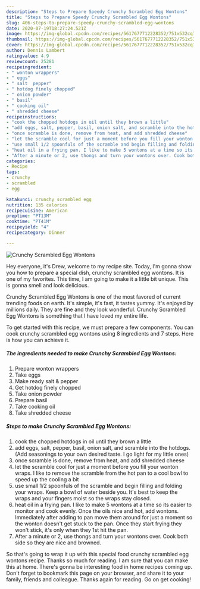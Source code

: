 ```yaml
---
description: "Steps to Prepare Speedy Crunchy Scrambled Egg Wontons"
title: "Steps to Prepare Speedy Crunchy Scrambled Egg Wontons"
slug: 406-steps-to-prepare-speedy-crunchy-scrambled-egg-wontons
date: 2020-07-19T18:27:24.521Z
image: https://img-global.cpcdn.com/recipes/5617677712228352/751x532cq70/crunchy-scrambled-egg-wontons-recipe-main-photo.jpg
thumbnail: https://img-global.cpcdn.com/recipes/5617677712228352/751x532cq70/crunchy-scrambled-egg-wontons-recipe-main-photo.jpg
cover: https://img-global.cpcdn.com/recipes/5617677712228352/751x532cq70/crunchy-scrambled-egg-wontons-recipe-main-photo.jpg
author: Dennis Lambert
ratingvalue: 4.9
reviewcount: 25281
recipeingredient:
- " wonton wrappers"
- " eggs"
- " salt  pepper"
- " hotdog finely chopped"
- " onion powder"
- " basil"
- " cooking oil"
- " shredded cheese"
recipeinstructions:
- "cook the chopped hotdogs in oil until they brown a little"
- "add eggs, salt, pepper, basil, onion salt, and scramble into the hotdogs. (Add seasonings to your own desired taste. I go light for my little ones)"
- "once scramble is done, remove from heat, and add shredded cheese"
- "let the scramble cool for just a moment before you fill your wonton wraps. I like to remove the scramble from the hot pan to a cool bowl to speed up the cooling a bit"
- "use small 1/2 spoonfuls of the scramble and begin filling and folding your wraps. Keep a bowl of water beside you. It&#39;s best to keep the wraps and your fingers moist so the wraps stay closed."
- "heat oil in a frying pan. I like to make 5 wontons at a time so its easier to monitor and cook evenly. Once the oils nice and hot, add wontons. Immediately after adding to pan move them around for just a moment so the wonton doesn&#39;t get stuck to the pan. Once they start frying they won&#39;t stick, it&#39;s only when they 1st hit the pan."
- "After a minute or 2, use thongs and turn your wontons over. Cook both side so they are nice and browned."
categories:
- Recipe
tags:
- crunchy
- scrambled
- egg

katakunci: crunchy scrambled egg 
nutrition: 135 calories
recipecuisine: American
preptime: "PT13M"
cooktime: "PT41M"
recipeyield: "4"
recipecategory: Dinner

---
```



![Crunchy Scrambled Egg Wontons](https://img-global.cpcdn.com/recipes/5617677712228352/751x532cq70/crunchy-scrambled-egg-wontons-recipe-main-photo.jpg)

Hey everyone, it's Drew, welcome to my recipe site. Today, I'm gonna show you how to prepare a special dish, crunchy scrambled egg wontons. It is one of my favorites. This time, I am going to make it a little bit unique. This is gonna smell and look delicious.

Crunchy Scrambled Egg Wontons is one of the most favored of current trending foods on earth. It's simple, it's fast, it tastes yummy. It's enjoyed by millions daily. They are fine and they look wonderful. Crunchy Scrambled Egg Wontons is something that I have loved my entire life.




To get started with this recipe, we must prepare a few components. You can cook crunchy scrambled egg wontons using 8 ingredients and 7 steps. Here is how you can achieve it.

<!--inarticleads1-->

##### The ingredients needed to make Crunchy Scrambled Egg Wontons:

1. Prepare  wonton wrappers
1. Take  eggs
1. Make ready  salt &amp; pepper
1. Get  hotdog finely chopped
1. Take  onion powder
1. Prepare  basil
1. Take  cooking oil
1. Take  shredded cheese




<!--inarticleads2-->

##### Steps to make Crunchy Scrambled Egg Wontons:

1. cook the chopped hotdogs in oil until they brown a little
1. add eggs, salt, pepper, basil, onion salt, and scramble into the hotdogs. (Add seasonings to your own desired taste. I go light for my little ones)
1. once scramble is done, remove from heat, and add shredded cheese
1. let the scramble cool for just a moment before you fill your wonton wraps. I like to remove the scramble from the hot pan to a cool bowl to speed up the cooling a bit
1. use small 1/2 spoonfuls of the scramble and begin filling and folding your wraps. Keep a bowl of water beside you. It&#39;s best to keep the wraps and your fingers moist so the wraps stay closed.
1. heat oil in a frying pan. I like to make 5 wontons at a time so its easier to monitor and cook evenly. Once the oils nice and hot, add wontons. Immediately after adding to pan move them around for just a moment so the wonton doesn&#39;t get stuck to the pan. Once they start frying they won&#39;t stick, it&#39;s only when they 1st hit the pan.
1. After a minute or 2, use thongs and turn your wontons over. Cook both side so they are nice and browned.




So that's going to wrap it up with this special food crunchy scrambled egg wontons recipe. Thanks so much for reading. I am sure that you can make this at home. There's gonna be interesting food in home recipes coming up. Don't forget to bookmark this page on your browser, and share it to your family, friends and colleague. Thanks again for reading. Go on get cooking!
